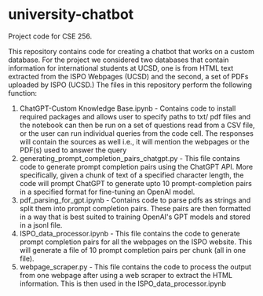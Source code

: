 # university-chatbot
Project code for CSE 256.

This repository contains code for creating a chatbot that works on a custom database. For the project we considered two databases that contain information for international students at UCSD, one is from HTML text extracted from the ISPO Webpages (UCSD) and the second, a set of PDFs uploaded by ISPO (UCSD.) The files in this repository perform the following function:
1. ChatGPT-Custom Knowledge Base.ipynb - Contains code to install required packages and allows user to specify paths to txt/ pdf files and the notebook can then be run on a set of questions read from a CSV file, or the user can run individual queries from the code cell. The responses will contain the sources as well i.e., it will mention the webpages or the PDF(s) used to answer the query
2. generating_prompt_completion_pairs_chatgpt.py - This file contains code to generate prompt completion pairs using the ChatGPT API. More specifically, given a chunk of text of a specified character length, the code will prompt ChatGPT to generate upto 10 prompt-completion pairs in a specified format for fine-tuning an OpenAI model.
3. pdf_parsing_for_gpt.ipynb - Contains code to parse pdfs as strings and split them into prompt completion pairs. These pairs are then formatted in a way that is best suited to training OpenAI's GPT models and stored in a jsonl file.
4. ISPO_data_processor.ipynb - This file contains the code to generate prompt completion pairs for all the webpages on the ISPO website. This will generate a file of 10 prompt completion pairs per chunk (all in one file). 
5. webpage_scraper.py - This file contains the code to process the output from one webpage after using a web scraper to extract the HTML information. This is then used in the ISPO_data_processor.ipynb
